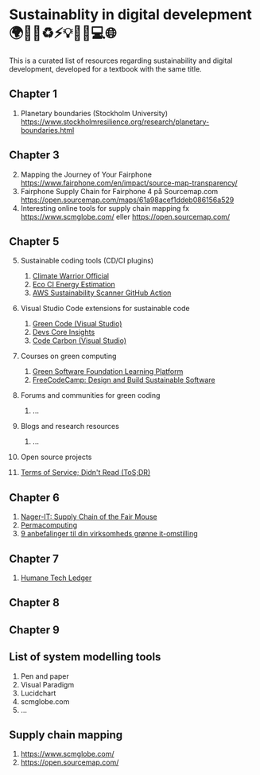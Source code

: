 # Sustainablity in digital develepment 🌍🌳🍎♻️⚡️💡💼📱💻🌐

This is a curated list of resources regarding sustainability and digital development, developed for a textbook with the same title. 

## Chapter 1
1. Planetary boundaries (Stockholm University) https://www.stockholmresilience.org/research/planetary-boundaries.html

## Chapter 3
2. Mapping the Journey of Your Fairphone https://www.fairphone.com/en/impact/source-map-transparency/
3. Fairphone Supply Chain for Fairphone 4 på Sourcemap.com https://open.sourcemap.com/maps/61a98acef1ddeb086156a529
4. Interesting online tools for supply chain mapping fx  https://www.scmglobe.com/ eller https://open.sourcemap.com/

## Chapter 5
5. Sustainable coding tools (CD/CI plugins)
   1. [Climate Warrior Official](https://github.com/marketplace/climate-warrior-official)
   2. [Eco CI Energy Estimation](https://github.com/marketplace/actions/eco-ci-energy-estimation)
   3. [AWS Sustainability Scanner GitHub Action](https://github.com/marketplace/actions/aws-sustainability-scanner-github-action)
      
6. Visual Studio Code extensions for sustainable code  
   1. [Green Code (Visual Studio)](https://marketplace.visualstudio.com/items?itemName=GreenCode.greencode)
   2. [Devs Core Insights](https://marketplace.visualstudio.com/items?itemName=DevsCore.devs-core-insights)
   3. [Code Carbon (Visual Studio)](https://marketplace.visualstudio.com/items?itemName=CodeCarbon.codecarbon)
      
7. Courses on green computing
   1. [Green Software Foundation Learning Platform](https://learn.greensoftware.foundation/)
   2. [FreeCodeCamp: Design and Build Sustainable Software](https://www.freecodecamp.org/news/design-and-build-sustainable-software/)
      
8. Forums and communities for green coding
   1. ...
      
9. Blogs and research resources 
   1. ...
      
10. Open source projects
   1. [Terms of Service; Didn't Read (ToS;DR)](https://tosdr.org/)


## Chapter 6
1. [Nager-IT: Supply Chain of the Fair Mouse](https://www.nager-it.de/en/maus/lieferkette)
2. [Permacomputing](https://permacomputing.net/)
3. [9 anbefalinger til din virksomheds grønne it-omstilling](https://itb.dk/wp-content/uploads/2024/06/9-anbefalinger-til-din-virksomheds-groenne-it-omstilling2024-1.pdf)

## Chapter 7
1. [Humane Tech Ledger](https://ledger.humanetech.com)

## Chapter 8

## Chapter 9

## List of system modelling tools
1. Pen and paper
2. Visual Paradigm
3. Lucidchart
4. scmglobe.com
5. ...

## Supply chain mapping
1. https://www.scmglobe.com/
2. https://open.sourcemap.com/

